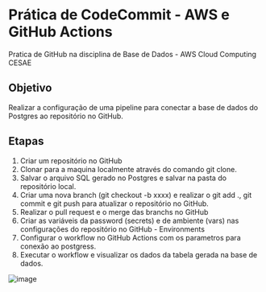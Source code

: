 # Prática de CodeCommit - AWS e GitHub Actions

Pratica de GitHub na disciplina de Base de Dados - AWS Cloud Computing CESAE

## Objetivo
Realizar a configuração de uma pipeline para conectar a base de dados do Postgres ao repositório no GitHub.

## Etapas
1. Criar um repositório no GitHub
2. Clonar para a maquina localmente através do comando git clone.
3. Salvar o arquivo SQL gerado no Postgres e salvar na pasta do repositório local.
4. Criar uma nova branch (git checkout -b xxxx) e realizar o git add ., git commit e git push para atualizar o repositório no GitHub.
5. Realizar o pull request e o merge das branchs no GitHub
6. Criar as variáveis da password (secrets) e de ambiente (vars) nas configurações do repositório no GitHub - Environments
7. Configurar o workflow no GitHub Actions com os parametros para conexão ao postgress.
8. Executar o workflow e visualizar os dados da tabela gerada na base de dados.

![image](https://github.com/user-attachments/assets/95d8c5de-660a-4f1b-87f4-e12692a35715)
